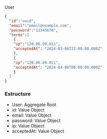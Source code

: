 User 
```json
{
  "id":"uuid",
  "email":"email@example.com",
  "password":"12345678",
  "terms":[
    {
    "ip":"120.06.09.011",
    "acceptedAt": "2024-03-06T22:00:00.000Z"
    },
    {
    "ip":"120.06.09.011",
    "acceptedAt": "2024-04-06T08:00:00.000Z"
    }
  ]
}
```

### Estructure

- User: Aggregate Root
- id: Value Object
- email: Value Object
- password: Value Object
- ip: Value Object
- acceptedAt: Value Object
